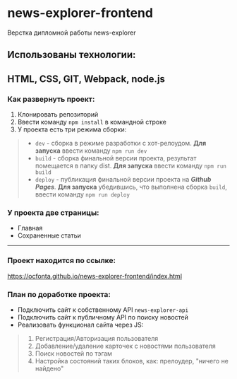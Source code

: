 # news-explorer-frontend
Верстка дипломной работы news-explorer
## Использованы технологии:</br>
HTML, CSS, GIT, Webpack, node.js
---
### Как развернуть проект:
1. Клонировать репозиторий
2. Ввести команду `npm install` в командной строке
3. У проекта есть три режима сборки:
> * `dev` - сборка в режиме разработки с хот-релоудом. **Для запуска** ввести команду `npm run dev`
> * `build` - сборка финальной версии проекта, результат помещается в папку dist. **Для запуска** ввести команду `npm run build`
> * `deploy` - публикация финальной версии проекта на ***Github Pages***. **Для запуска** убедившись, что выполнена сборка `build`, ввести команду `npm run deploy` 
### У проекта две страницы:
* Главная 
* Сохраненные статьи
---
### Проект находится по ссылке:
<https://ocfonta.github.io/news-explorer-frontend/index.html>
### План по доработке проекта:
* Подключить сайт к собственному API `news-explorer-api`
* Подключить сайт к публичному API по поиску новостей
* Реализовать функционал сайта через JS:
> 1. Регистрация/Авторизация пользователя
> 2. Добавление/удаление карточек с новостями пользователя
> 3. Поиск новостей по тэгам
> 4. Настройка состояний таких блоков, как: прелоудер, "ничего не найдено"
#### 



